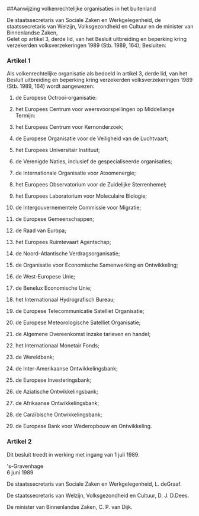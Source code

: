 <meta http-equiv='Content-Type' content='text/html; charset=utf-8' />

##Aanwijzing volkenrechtelijke organisaties in het buitenland 

De staatssecretaris van Sociale Zaken en Werkgelegenheid, de staatssecretaris van Welzijn, Volksgezondheid en Cultuur en de minister van Binnenlandse Zaken,  
Gelet op artikel 3, derde lid, van het Besluit uitbreiding en beperking kring verzekerden volksverzekeringen 1989 (Stb. 1989, 164);
Besluiten:    

### Artikel  1  

Als volkenrechtelijke organisatie als bedoeld in artikel 3, derde lid, van het Besluit uitbreiding en beperking kring verzekerden volksverzekeringen 1989 (Stb. 1989, 164) wordt aangewezen: 

1. de Europese Octrooi-organisatie:  

2. het Europees Centrum voor weersvoorspellingen op Middellange Termijn:  

3. het Europees Centrum voor Kernonderzoek;  

4. de Europese Organisatie voor de Veiligheid van de Luchtvaart;  

5. het Europees Universitair Instituut;  

6. de Verenigde Naties, inclusief de gespecialiseerde organisaties;  

7. de Internationale Organisatie voor Atoomenergie;  

8. het Europees Observatorium voor de Zuidelijke Sterrenhemel;  

9. het Europees Laboratorium voor Moleculaire Biologie;  

10. de Intergouvernementele Commissie voor Migratie;  

11. de Europese Gemeenschappen;  

12. de Raad van Europa;  

13. het Europees Ruimtevaart Agentschap;  

14. de Noord-Atlantische Verdragsorganisatie;  

15. de Organisatie voor Economische Samenwerking en Ontwikkeling;  

16. de West-Europese Unie;  

17. de Benelux Economische Unie;  

18. het Internationaal Hydrografisch Bureau;  

19. de Europese Telecommunicatie Satelliet Organisatie;  

20. de Europese Meteorologische Satelliet Organisatie;  

21. de Algemene Overeenkomst inzake tarieven en handel;  

22. het Internationaal Monetair Fonds;  

23. de Wereldbank;  

24.  de Inter-Amerikaanse Ontwikkelingsbank;  

25. de Europese Investeringsbank;  

26. de Aziatische Ontwikkelingsbank;  

27. de Afrikaanse Ontwikkelingsbank;  

28. de Caraïbische Ontwikkelingsbank;  

29.  de Europese Bank voor Wederopbouw en Ontwikkeling.   

### Artikel  2  

Dit besluit treedt in werking met ingang van 1 juli 1989. 

's-Gravenhage  
6 juni 1989    

De 
staatssecretaris van Sociale Zaken en Werkgelegenheid, 
L. deGraaf.  

De 
staatssecretaris van Welzijn, Volksgezondheid en Cultuur, 
D. J. D.Dees.  

De 
minister van Binnenlandse Zaken, 
C. P. van Dijk.     
